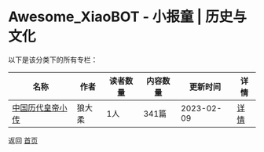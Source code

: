 # Awesome_XiaoBOT - 小报童 | 历史与文化

以下是该分类下的所有专栏：

| 名称 | 作者 | 读者数量 | 内容数量 | 更新时间 | 详情 |
|------|------|----------|----------|----------|------|
| [中国历代皇帝小传](https://xiaobot.net/p/emperor?refer=9c3f1c95-a052-465a-9902-f6d75080262a) | 狼大柔 | 1人 | 341篇 |  2023-02-09 | [详情](data/emperor.md) |


返回 [首页](../README.md)
